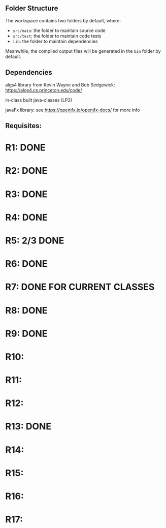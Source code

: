 ## Folder Structure

The workspace contains two folders by default, where:

- `src/main`: the folder to maintain source code
- `src/test`: the folder to maintain code tests
- `lib`: the folder to maintain dependencies

Meanwhile, the compiled output files will be generated in the `bin` folder by default.

## Dependencies

algs4 library from Kevin Wayne and Bob Sedgewick: https://algs4.cs.princeton.edu/code/


in-class built java-classes (LP2)


javaFx library: see https://openjfx.io/openjfx-docs/ for more info


## Requisites:

# R1: DONE
# R2: DONE
# R3: DONE
# R4: DONE
# R5: 2/3 DONE
# R6: DONE
# R7: DONE FOR CURRENT CLASSES
# R8: DONE
# R9: DONE
# R10: 
# R11: 
# R12: 
# R13: DONE
# R14: 
# R15: 
# R16: 
# R17: 
